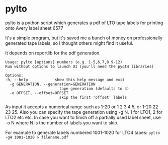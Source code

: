 # pylto
pylto is a python script which generates a pdf of LTO tape labels for printing onto Avery label sheet 6577

It's a simple program, but it's saved me a bunch of money on professionally generated tape labels; so I thought others might find it useful.

It depends on reportlib for the pdf generation.

```
Usage: pylto [options] numbers (e.g. 1-5,6,7,8 9-12)
Run without options to launch UI (you'll need the pyqt4 libraries)

Options:
-h, --help            show this help message and exit
  -g GENERATION, --generation=GENERATION
                        tape generation (defaults to 4)
  -o OFFSET, --offset=OFFSET
                        skip the first 'offset' labels
```
As input it accepts a numerical range such as 1-20 or 1 2 3 4 5, or 1-20 22 23 25.
Also you can specify the tape generation using -g N.  1 for LTO1, 2 for LTO2 etc etc.
In case you want to finish off a partially used label sheet, use -o N where N is the number of labels you want to skip.

For example to generate labels numbered 1001-1020 for LTO4 tapes:   `pylto -g4 1001-1020 > filename.pdf`
